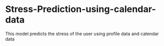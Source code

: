 # Stress-Prediction-using-calendar-data
This model predicts the stress of the user using profile data and calendar data
